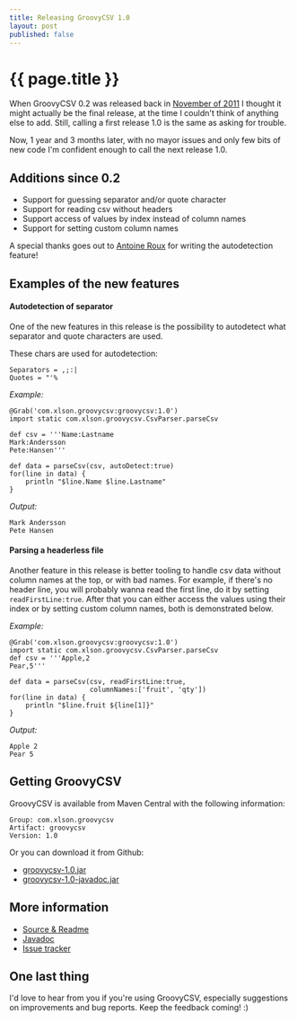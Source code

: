 ```yaml
---
title: Releasing GroovyCSV 1.0
layout: post
published: false
---
```


{{ page.title }}
================

When GroovyCSV 0.2 was released back in [November of
2011](http://xlson.com/2010/11/08/groovycsv-0.2-released.html) I
thought it might actually be the final release, at the time I couldn't think
of anything else to add. Still, calling a first release 1.0 is the
same as asking for trouble.

Now, 1 year and 3 months later, with no mayor issues and only few bits
of new code I'm confident enough to call the next
release 1.0.

## Additions since 0.2

* Support for guessing separator and/or quote character
* Support for reading csv without headers
* Support access of values by index instead of column names
* Support for setting custom column names

A special thanks goes out to [Antoine
Roux](https://github.com/antoineroux) for writing the autodetection feature!

## Examples of the new features

#### Autodetection of separator

One of the new features in this release is the possibility to
autodetect what separator and quote characters are used.

These chars are used for autodetection:

    Separators = ,;:|
    Quotes = "'%

*Example:*

    @Grab('com.xlson.groovycsv:groovycsv:1.0')
    import static com.xlson.groovycsv.CsvParser.parseCsv
    
    def csv = '''Name:Lastname
    Mark:Andersson
    Pete:Hansen'''
    
    def data = parseCsv(csv, autoDetect:true)
    for(line in data) {
        println "$line.Name $line.Lastname"
    }

*Output:*

    Mark Andersson
    Pete Hansen


#### Parsing a headerless file

Another feature in this release is better tooling to handle csv data
without column names at the top, or with bad names. For example, if
there's no header line, you will probably wanna read the first line,
do it by setting
`readFirstLine:true`. After that you can either access the values
using their index or by setting custom column names, both is
demonstrated below.

*Example:*

    @Grab('com.xlson.groovycsv:groovycsv:1.0')
    import static com.xlson.groovycsv.CsvParser.parseCsv
    def csv = '''Apple,2
    Pear,5'''
 
    def data = parseCsv(csv, readFirstLine:true,
                        columnNames:['fruit', 'qty'])
    for(line in data) {
        println "$line.fruit ${line[1]}"
    }

*Output:*

    Apple 2
    Pear 5

## Getting GroovyCSV

GroovyCSV is available from Maven Central with the following information:

    Group: com.xlson.groovycsv
    Artifact: groovycsv
    Version: 1.0

Or you can download it from Github:

* [groovycsv-1.0.jar](https://github.com/downloads/xlson/groovycsv/groovycsv-1.0.jar)
* [groovycsv-1.0-javadoc.jar](https://github.com/downloads/xlson/groovycsv/groovycsv-1.0-javadoc.jar)

## More information

* [Source & Readme](http://github.com/xlson/groovycsv)
* [Javadoc](http://xlson.github.com/groovycsv/docs/1.0/javadoc)
* [Issue tracker](http://github.com/xlson/groovycsv/issues)

## One last thing

I'd love to hear from you if you're using GroovyCSV, especially
suggestions on improvements and bug reports. Keep the feedback coming! :)

